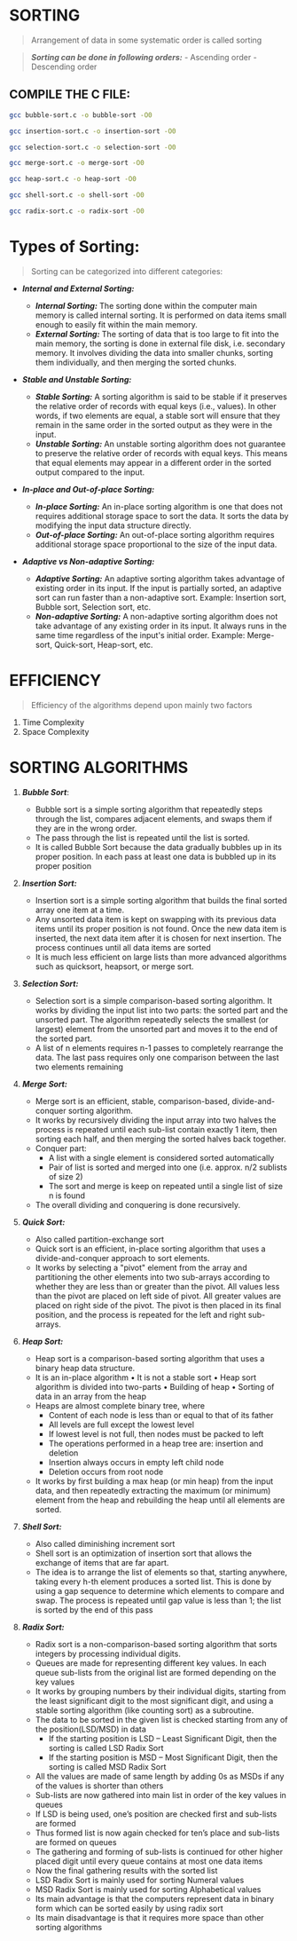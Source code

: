 # SORTING
> Arrangement of data in some systematic order is called sorting

> ***Sorting can be done in following orders:***
    - Ascending order
    - Descending order

## COMPILE THE C FILE:
```bash
gcc bubble-sort.c -o bubble-sort -O0
```

```bash
gcc insertion-sort.c -o insertion-sort -O0
```

```bash
gcc selection-sort.c -o selection-sort -O0
```

```bash
gcc merge-sort.c -o merge-sort -O0
```

```bash
gcc heap-sort.c -o heap-sort -O0
```

```bash
gcc shell-sort.c -o shell-sort -O0
```

```bash
gcc radix-sort.c -o radix-sort -O0
```

# Types of Sorting: 
> Sorting can be categorized into different categories:
- ***Internal and External Sorting:***
    - ***Internal Sorting:*** The sorting done within the computer main memory is called internal sorting. It is performed on data items small enough to easily fit within the main memory.
    - ***External Sorting:*** The sorting of data that is too large to fit into the main memory, the sorting is done in external file disk, i.e. secondary memory. It involves dividing the data into smaller chunks, sorting them individually, and then merging the sorted chunks.

- ***Stable and Unstable Sorting:***
    - ***Stable Sorting:*** A sorting algorithm is said to be stable if it preserves the relative order of records with equal keys (i.e., values). In other words, if two elements are equal, a stable sort will ensure that they remain in the same order in the sorted output as they were in the input.
    - ***Unstable Sorting:*** An unstable sorting algorithm does not guarantee to preserve the relative order of records with equal keys. This means that equal elements may appear in a different order in the sorted output compared to the input.

- ***In-place and Out-of-place Sorting:***
    - ***In-place Sorting:*** An in-place sorting algorithm is one that does not requires additional storage space to sort the data. It sorts the data by modifying the input data structure directly.
    - ***Out-of-place Sorting:*** An out-of-place sorting algorithm requires additional storage space proportional to the size of the input data.

- ***Adaptive vs Non-adaptive Sorting:***
    - ***Adaptive Sorting:*** An adaptive sorting algorithm takes advantage of existing order in its input. If the input is partially sorted, an adaptive sort can run faster than a non-adaptive sort.
    Example: Insertion sort, Bubble sort, Selection sort, etc.
    - ***Non-adaptive Sorting:*** A non-adaptive sorting algorithm does not take advantage of any existing order in its input. It always runs in the same time regardless of the input's initial order.
    Example: Merge-sort, Quick-sort, Heap-sort, etc.


# EFFICIENCY
> Efficiency of the algorithms depend upon mainly two factors
1. Time Complexity
2. Space Complexity

# SORTING ALGORITHMS
1. ***Bubble Sort***:
    - Bubble sort is a simple sorting algorithm that repeatedly steps through the list, compares adjacent elements, and swaps them if they are in the wrong order. 
    - The pass through the list is repeated until the list is sorted.
    - It is called Bubble Sort because the data gradually bubbles up in its proper position. In each pass at least one data is bubbled up in its proper position

2. ***Insertion Sort:***
    - Insertion sort is a simple sorting algorithm that builds the final sorted array one item at a time. 
    - Any unsorted data item is kept on swapping with its previous data items until its proper position is not found. Once the new data item is inserted, the next data item after it is chosen for next insertion. The process continues until all data items are sorted
    - It is much less efficient on large lists than more advanced algorithms such as quicksort, heapsort, or merge sort.

3. ***Selection Sort:***
    - Selection sort is a simple comparison-based sorting algorithm. It works by dividing the input list into two parts: the sorted part and the unsorted part. The algorithm repeatedly selects the smallest (or largest) element from the unsorted part and moves it to the end of the sorted part.
    - A list of n elements requires n-1 passes to completely rearrange the data. The last pass requires only one comparison between the last two elements remaining

4. ***Merge Sort:***    
    - Merge sort is an efficient, stable, comparison-based, divide-and-conquer sorting algorithm. 
    - It works by recursively dividing the input array into two halves the process is repeated until each sub-list contain exactly 1 item, then sorting each half, and then merging the sorted halves back together.
    - Conquer part:
        - A list with a single element is considered sorted automatically
        - Pair of list is sorted and merged into one (i.e. approx. n/2 sublists of size 2)
        - The sort and merge is keep on repeated until a single list of size n is found
    - The overall dividing and conquering is done recursively.

5. ***Quick Sort:***
    - Also called partition-exchange sort
    - Quick sort is an efficient, in-place sorting algorithm that uses a divide-and-conquer approach to sort elements. 
    - It works by selecting a "pivot" element from the array and partitioning the other elements into two sub-arrays according to whether they are less than or greater than the pivot. All values less than the pivot are placed on left side of pivot. All greater values are placed on right side of the pivot. The pivot is then placed in its final position, and the process is repeated for the left and right sub-arrays.

6. ***Heap Sort:***
    - Heap sort is a comparison-based sorting algorithm that uses a binary heap data structure. 
    - It is an in-place algorithm • It is not a stable sort • Heap sort algorithm is divided into two-parts
        • Building of heap
        • Sorting of data in an array from the heap
    - Heaps are almost complete binary tree, where
        - Content of each node is less than or equal to that of its father
        - All levels are full except the lowest level
        - If lowest level is not full, then nodes must be packed to left
        - The operations performed in a heap tree are: insertion and deletion
        - Insertion always occurs in empty left child node
        - Deletion occurs from root node
    - It works by first building a max heap (or min heap) from the input data, and then repeatedly extracting the maximum (or minimum) element from the heap and rebuilding the heap until all elements are sorted.

7. ***Shell Sort:***
    - Also called diminishing increment sort
    - Shell sort is an optimization of insertion sort that allows the exchange of items that are far apart. 
    - The idea is to arrange the list of elements so that, starting anywhere, taking every h-th element produces a sorted list. This is done by using a gap sequence to determine which elements to compare and swap. The process is repeated until gap value is less than 1; the list is sorted by the end of this pass

8. ***Radix Sort:***
    - Radix sort is a non-comparison-based sorting algorithm that sorts integers by processing individual digits. 
    - Queues are made for representing different key values. In each queue sub-lists from the original list are formed depending on the key values
    - It works by grouping numbers by their individual digits, starting from the least significant digit to the most significant digit, and using a stable sorting algorithm (like counting sort) as a subroutine.
    - The data to be sorted in the given list is checked starting from any of the position(LSD/MSD) in data
        - If the starting position is LSD – Least Significant Digit, then the sorting is called LSD Radix Sort
        - If the starting position is MSD – Most Significant Digit, then the sorting is called MSD Radix Sort
    - All the values are made of same length by adding 0s as MSDs if any of the values is shorter than others
    - Sub-lists are now gathered into main list in order of the key values in queues
    - If LSD is being used, one’s position are checked first and sub-lists are formed
    - Thus formed list is now again checked for ten’s place and sub-lists are formed on queues
    - The gathering and forming of sub-lists is continued for other higher placed digit until every queue contains at most one data items
    - Now the final gathering results with the sorted list
    - LSD Radix Sort is mainly used for sorting Numeral values
    - MSD Radix Sort is mainly used for sorting Alphabetical values
    - Its main advantage is that the computers represent data in binary form which can be sorted easily by using radix sort
    - Its main disadvantage is that it requires more space than other sorting algorithms

<!-- 
### TIME AND SPACE COMPLEXITIES

| ***SORTING ALGORITHMS*** | ***TIME COMPLEXITY*** | ***SPACE COMPLEXITY***
|--------------------------|-----------------------|-----------------------
| Bubble Sort              | O(n^2)                | O(n)
| Selection Sort           | O(n^2)                | O(n)
| Insertion Sort           | O(n^2)                | O(n)
| Merge Sort               | O(n log n) / O(n^2)   | O(n)
| Quick Sort               | O(n log n)            | O(log n)
| Heap Sort                | O(n log n)            | O(1)
| Shell Sort               | O(n log n)            | O(1)
| Radix Sort               | O(nk)                 | O(n + k) -->

